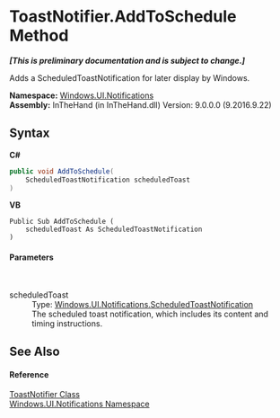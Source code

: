 # ToastNotifier.AddToSchedule Method 
 _**\[This is preliminary documentation and is subject to change.\]**_

Adds a ScheduledToastNotification for later display by Windows.

**Namespace:**&nbsp;<a href="N_Windows_UI_Notifications">Windows.UI.Notifications</a><br />**Assembly:**&nbsp;InTheHand (in InTheHand.dll) Version: 9.0.0.0 (9.2016.9.22)

## Syntax

**C#**<br />
``` C#
public void AddToSchedule(
	ScheduledToastNotification scheduledToast
)
```

**VB**<br />
``` VB
Public Sub AddToSchedule ( 
	scheduledToast As ScheduledToastNotification
)
```


#### Parameters
&nbsp;<dl><dt>scheduledToast</dt><dd>Type: <a href="T_Windows_UI_Notifications_ScheduledToastNotification">Windows.UI.Notifications.ScheduledToastNotification</a><br />The scheduled toast notification, which includes its content and timing instructions.</dd></dl>

## See Also


#### Reference
<a href="T_Windows_UI_Notifications_ToastNotifier">ToastNotifier Class</a><br /><a href="N_Windows_UI_Notifications">Windows.UI.Notifications Namespace</a><br />